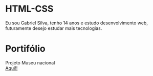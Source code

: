 # HTML-CSS

Eu sou Gabriel Silva, tenho 14 anos e estudo desenvolvimento web, futuramente desejo estudar mais tecnologias. 

 
<h1>Portifólio</h1>

Projeto Museu nacional 
<a href="https://shottcaatt.github.io/HTML-CSS/Projetos/pj03/index.html"><br>Aqui!!</a>